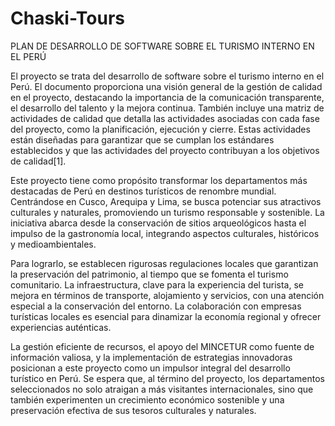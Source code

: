 # Chaski-Tours
PLAN DE DESARROLLO DE SOFTWARE SOBRE EL TURISMO INTERNO EN EL PERÚ

El proyecto se trata del desarrollo de software sobre el turismo interno en el Perú. El documento proporciona una visión general de la gestión de calidad en el proyecto, destacando la importancia de la comunicación transparente, el desarrollo del talento y la mejora continua. También incluye una matriz de actividades de calidad que detalla las actividades asociadas con cada fase del proyecto, como la planificación, ejecución y cierre. Estas actividades están diseñadas para garantizar que se cumplan los estándares establecidos y que las actividades del proyecto contribuyan a los objetivos de calidad[1].

Este proyecto tiene como propósito transformar los departamentos más destacadas de Perú en destinos turísticos de renombre mundial. Centrándose en Cusco, Arequipa y Lima, se busca potenciar sus atractivos culturales y naturales, promoviendo un turismo responsable y sostenible. La iniciativa abarca desde la conservación de sitios arqueológicos hasta el impulso de la gastronomía local, integrando aspectos culturales, históricos y medioambientales.

Para lograrlo, se establecen rigurosas regulaciones locales que garantizan la preservación del patrimonio, al tiempo que se fomenta el turismo comunitario. La infraestructura, clave para la experiencia del turista, se mejora en términos de transporte, alojamiento y servicios, con una atención especial a la conservación del entorno. La colaboración con empresas turísticas locales es esencial para dinamizar la economía regional y ofrecer experiencias auténticas.

La gestión eficiente de recursos, el apoyo del MINCETUR como fuente de información valiosa, y la implementación de estrategias innovadoras posicionan a este proyecto como un impulsor integral del desarrollo turístico en Perú. Se espera que, al término del proyecto, los departamentos seleccionados no solo atraigan a más visitantes internacionales, sino que también experimenten un crecimiento económico sostenible y una preservación efectiva de sus tesoros culturales y naturales.
